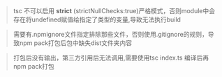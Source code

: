 > tsc 不可以启用 **strict** (strictNullChecks:true)严格模式，否则module中会存在将undefined赋值给指定了类型的变量,导致无法执行build

> 需要有.npmignore文件指定排除那些文件，否则使用.gitignore的规则，导致npm pack打包后包中缺失dist文件夹内容

> 打包后没有输出，第三方引用后无法调用,需要使用tsc index.ts 编译后再npm pack打包

